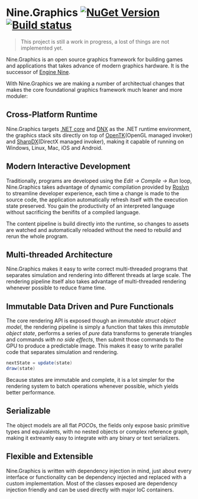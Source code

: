 # Nine.Graphics [![NuGet Version](http://img.shields.io/nuget/v/Nine.Graphics.svg)](https://www.nuget.org/packages/Nine.Graphics) [![Build status](https://ci.appveyor.com/api/projects/status/lj0j06cxmlhymr3f)](https://ci.appveyor.com/project/yufeih/nine-graphics)

> This project is still a work in progress, a lost of things are not implemented yet.

Nine.Graphics is an open source graphics framework for building games and applications that takes advance of modern graphics hardware. It is the successor of [Engine Nine](http://nine.codeplex.com).

With Nine.Graphics we are making a number of architectual changes that makes the core foundational  graphics framework much leaner and more moduler:

## Cross-Platform Runtime

Nine.Graphics targets [.NET core](https://github.com/dotnet/corefx) and [DNX](https://github.com/aspnet/dnx) as the .NET runtime environment, the graphics stack sits directly on top of [OpenTK](https://github.com/opentk/opentk)(OpenGL managed invoker) and [SharpDX](https://github.com/sharpdx/sharpdx)(DirectX managed invoker), making it capable of running on Windows, Linux, Mac, iOS and Android. 

## Modern Interactive Development

Traditionally, programs are developed using the *Edit -> Compile -> Run* loop, Nine.Graphics takes advantage of dynamic compilation provided by [Roslyn](https://github.com/dotnet/roslyn) to streamline developer experience, each time a change is made to the source code, the application automatically refresh itself with the execution state preserved. You gain the productivity of an interpreted language without sacrificing the benifits of a compiled language.

The content pipeline is build directly into the runtime, so changes to assets are watched and automatically reloaded without the need to rebuild and rerun the whole program.

## Multi-threaded Architecture

Nine.Graphics makes it easy to write correct multi-threaded programs that separates simulation and rendering into different threads at large scale. The rendering pipeline itself also takes advantage of multi-threaded rendering whenever possible to reduce frame time.

## Immutable Data Driven and Pure Functionals

The core rendering API is exposed though an *immutable struct object model*, the rendering pipeline is simply a function that takes this *immutable object state*, performs a series of *pure* data transforms to generate triangles and commands *with no side effects*, then submit those commands to the GPU to produce a predictable image. This makes it easy to write parallel code that separates simulation and rendering.

```csharp
nextState = update(state)
draw(state)
```

Because states are immutable and complete, it is a lot simpler for the rendering system to batch operations whenever possible, which yields better performance.

## Serializable

The object models are all flat *POCO*s, the fields only expose basic primitive types and equivalents, with no nested objects or complex reference graph, making it extreamly easy to integrate with any binary or text serializers.

## Flexible and Extensible

Nine.Graphics is written with dependency injection in mind, just about every interface or functionality can be dependency injected and replaced with a custom implementation. Most of the classes exposed are dependency injection friendly and can be used directly with major IoC containers.
